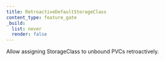 ```yaml
---
title: RetroactiveDefaultStorageClass
content_type: feature_gate
_build:
  list: never
  render: false
---
```

Allow assigning StorageClass to unbound PVCs retroactively.
